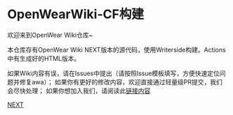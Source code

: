 # OpenWearWiki-CF构建
欢迎来到OpenWear Wiki仓库~

本仓库存有OpenWear Wiki NEXT版本的源代码，使用Writerside构建。Actions中有生成好的HTML版本。

如果Wiki内容有误，请在Issues中提出（请按照Issue模板填写，方便快速定位问题并修复awa）；
如果你有更好的修改内容，欢迎直接通过轻量级PR提交，我们会尽快处理；
如果你想加入我们，请阅读此[链接内容](https://www.projcora.club/OpenWearWiki/readme-new.html#readme-connect)

  [NEXT](https://www.projcora.club/OpenWearWiki)
